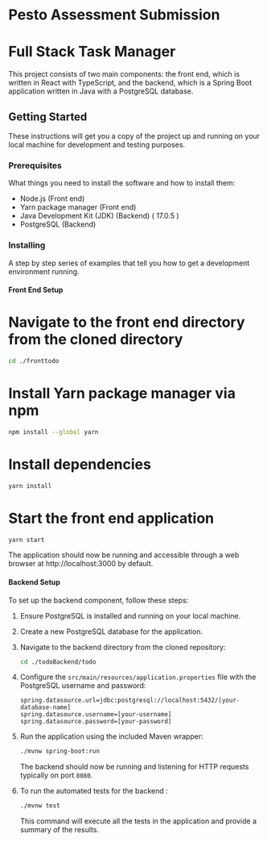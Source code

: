 # Pesto Assessment Submission

# Full Stack Task Manager

This project consists of two main components: the front end, which is written in React with TypeScript, and the backend, which is a Spring Boot application written in Java with a PostgreSQL database.
## Getting Started

These instructions will get you a copy of the project up and running on your local machine for development and testing purposes.

### Prerequisites

What things you need to install the software and how to install them:

- Node.js (Front end)
- Yarn package manager (Front end)
- Java Development Kit (JDK) (Backend) ( 17.0.5 )
- PostgreSQL (Backend)

### Installing

A step by step series of examples that tell you how to get a development environment running.

#### Front End Setup

# Navigate to the front end directory from the cloned directory
```bash
cd ./fronttodo
```

# Install Yarn package manager via npm
```bash
npm install --global yarn
```

# Install dependencies
```bash
yarn install
```

# Start the front end application
```bash
yarn start
```

The application should now be running and accessible through a web browser at http://localhost:3000 by default.

#### Backend Setup

To set up the backend component, follow these steps:

1. Ensure PostgreSQL is installed and running on your local machine.

2. Create a new PostgreSQL database for the application.

3. Navigate to the backend directory from the cloned repository:
    ```bash
    cd ./todoBackend/todo
    ```

4. Configure the `src/main/resources/application.properties` file with the PostgreSQL username and password:
    ```properties
    spring.datasource.url=jdbc:postgresql://localhost:5432/[your-database-name]
    spring.datasource.username=[your-username]
    spring.datasource.password=[your-password]
    ```

5. Run the application using the included Maven wrapper:
    ```bash
    ./mvnw spring-boot:run
    ```
   The backend should now be running and listening for HTTP requests typically on port `8080`.



6. To run the automated tests for the backend :
   ```bash
   ./mvnw test
   ```
    This command will execute all the tests in the application and provide a summary of the results.  



